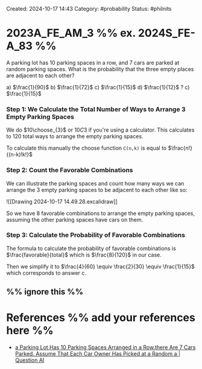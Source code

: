 Created: 2024-10-17 14:43
Category: #probability
Status: #philnits



# 2023A_FE_AM_3 %% ex. 2024S_FE-A_83 %%

A parking lot has 10 parking spaces in a row, and 7 cars are parked at random parking spaces. What is the probability that the three empty places are adjacent to each other?

a) $\frac{1}{90}$
b) $\frac{1}{72}$
c) $\frac{1}{15}$
d) $\frac{1}{12}$
? 
c) $\frac{1}{15}$
### Step 1: We Calculate the Total Number of Ways to Arrange 3 Empty Parking Spaces

We do $10\choose_{3}$ or $10C3$ if you're using a calculator. This calculates to 120 total ways to arrange the empty parking spaces.

To calculate this manually the choose function `C(n,k)` is equal to $\frac{n!}{(n-k)!k!}$

### Step 2: Count the Favorable Combinations

We can illustrate the parking spaces and count how many ways we can arrange the 3 empty parking spaces to be adjacent to each other like so:

![[Drawing 2024-10-17 14.49.28.excalidraw]]

So we have 8 favorable combinations to arrange the empty parking spaces, assuming the other parking spaces have cars on them.

### Step 3: Calculate the Probability of Favorable Combinations

The formula to calculate the probability of favorable combinations is $\frac{favorable}{total}$ which is $\frac{8}{120}$ in our case.

Then we simplify it to $\frac{4}{60} \equiv \frac{2}{30} \equiv \frac{1}{15}$ which corresponds to answer c.




%% ignore this %%
---









# References %% add your references here %%
- [a Parking Lot Has 10 Parking Spaces Arranged in a Row.there Are 7 Cars Parked. Assume That Each Car Owner Has Picked at a Random a | Question AI](https://www.questionai.ph/questions-tm0FqTApiN/parking-lot-10-parking-spaces-arranged-rowthereare-7)